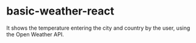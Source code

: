 # basic-weather-react
It shows the temperature entering the city and country by the user, using the Open Weather API.
